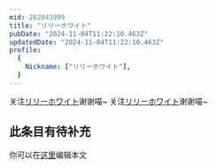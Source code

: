 ```yaml
---
mid: 262843999
title: "リリーホワイト"
pubDate: "2024-11-04T11:22:10.463Z"
updatedDate: "2024-11-04T11:22:10.463Z"
profile:
  {
    Nickname: ["リリーホワイト"],
  }
---
```


关注[リリーホワイト](https://space.bilibili.com/262843999)谢谢喵~ 关注[リリーホワイト](https://space.bilibili.com/262843999)谢谢喵~

## 此条目有待补充
你可以在[这里](https://github.com/Yuhanawa/VTuber.ICU/edit/master/src/content/v/リリーホワイト/index.md)编辑本文
